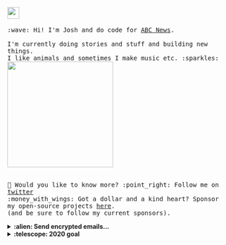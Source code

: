<p>
  <img src="https://user-images.githubusercontent.com/5679180/79618120-0daffb80-80be-11ea-819e-d2b0fa904d07.gif" width="27px">
  <br><br>
  <samp>
    :wave: Hi! I'm Josh and do code for <a href="https://www.abc.net.au/news">ABC News</a>.
    <br><br>I'm currently doing stories and stuff and building new things.
    <br> I like animals and sometimes I make music etc. :sparkles:<br>
    <!-- <img src="https://i.imgur.com/kdKhgx6.gif" width="240px" align="center"> -->
    <img src="https://i.imgur.com/vP0qxPQ.gif" width="240px" align="center"><br>
    <br><br>🦜 Would you like to know more? :point_right: Follow me on <a href="https://twitter.com/phocks">twitter</a>
    <br>:money_with_wings: Got a dollar and a kind heart? Sponsor my open-source projects <a href="https://github.com/sponsors/phocks">here</a>.<br>
    (and be sure to follow my current sponsors).
  </samp>
</p>

<details>
  <summary><b>:alien: Send encrypted emails...</b></summary>
<p>
...to phocks@gmail.com
  
<pre>-----BEGIN PGP PUBLIC KEY BLOCK-----
Version: FlowCrypt [BUILD_REPLACEABLE_VERSION] Gmail Encryption
Comment: Seamlessly send and receive encrypted email

xjMEXzn4ahYJKwYBBAHaRw8BAQdAQOJg+EjcPUZaegbkRYNO57ViwfWRfgX0
KO1GKA7eHKPNHkpvc2h1YSBCeXJkIDxwaG9ja3NAZ21haWwuY29tPsKPBBAW
CgAgBQJfOfhqBgsJBwgDAgQVCAoCBBYCAQACGQECGwMCHgEAIQkQzmJGwhLq
Co8WIQRlk89Ghd5v1H1Z2NXOYkbCEuoKj23XAP0TxSplBIqf1Vt678QWdCPz
u/8J3V382akQjzlAl+Kj0QEA82vtLBnVTa1SSeOJCKajMOe/GeO047n7FhEU
9lbHsgXOOARfOfhqEgorBgEEAZdVAQUBAQdAdf5sZooYAZuwlUclVpcIWU+2
NJvZrLbsO0mORVkT2HYDAQgHwngEGBYIAAkFAl85+GoCGwwAIQkQzmJGwhLq
Co8WIQRlk89Ghd5v1H1Z2NXOYkbCEuoKj6LlAP0Znr0XjhNwP9fuAbs+1e+K
Am+1PsCxsIOZdqUWXw6H2wD+IBcGA1niCCYcVNpvygZDlJ/fZZtvVGpV1FH3
uj2OXws=
=BIZW
-----END PGP PUBLIC KEY BLOCK-----</pre>

</p>
</details>

<details>
  <summary><b>:telescope: 2020 goal</b></summary>
  <br>This year has been crazy and I think it's only going to get crazier. Anything I achive this year will be great. Hopefully we buy a little house so we have somewhere to raise our daughter Vada.
</details>
